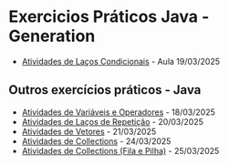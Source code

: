 # Exercicios Práticos Java - Generation

- [Atividades de Laços Condicionais](https://github.com/heypamela/lacos-condicionais-java/tree/main/src) - Aula 19/03/2025

 ## Outros exercícios práticos - Java
- [Atividades de Variáveis e Operadores](https://github.com/heypamela/operadores-logicos-java) - 18/03/2025
- [Atividades de Laços de Repetição](https://github.com/heypamela/lacos-repeticao-java) - 20/03/2025
- [Atividades de Vetores](https://github.com/heypamela/vetores-java) - 21/03/2025
- [Atividades de Collections](https://github.com/heypamela/collections-java) - 24/03/2025
- [Atividades de Collections (Fila e Pilha)](https://github.com/heypamela/estrutura-de-dados-java) - 25/03/2025
